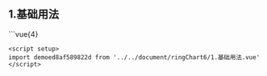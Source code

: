 ## 1.基础用法
<demoed8af589822d />
```vue{4}
<template>
    <ring-chart-6 ref="chartRef"></ring-chart-6>
</template>

<script setup>
import { ref, onMounted } from 'vue';

const chartRef = ref();

onMounted(() => chartRef.value.renderChart());
</script>
<style lang="scss" scoped>
.chart {
    height: 664px;
    background-color: rgb(3, 43, 68);
}
</style>
```
<script setup>
import demoed8af589822d from '../../document/ringChart6/1.基础用法.vue'
</script>